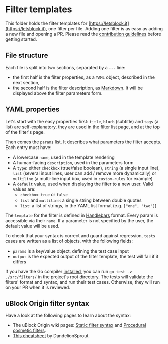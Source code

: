 # Filter templates

This folder holds the filter templates for [https://letsblock.it](https://letsblock.it), one filter per file. Adding one
filter is as easy as adding a new file and opening a PR. Please read
the [contribution guidelines](https://letsblock.it/help/contributing) before getting started.

## File structure

Each file is split into two sections, separated by a `---` line:

- the first half is the filter properties, as a `YAML` object, described in the next section,
- the second half is the filter description, as [Markdown](https://www.markdownguide.org/basic-syntax). It will be
  displayed above the filter parameters form.

## YAML properties

Let's start with the easy properties first: `title`, `blurb` (subtitle) and `tags` (a list) are self-explanatory, they
are used in the filter list page, and at the top of the filter's page.

Then comes the `params` list. It describes what parameters the filter accepts. Each entry must have:

- A lowercase `name`, used in the template rendering
- A human-facing `description`, used in the parameters form
- A `type`: either `checkbox` (true/false boolean), `string` (a single input line), `list` (several input lines, user
  can add / remove more dynamically) or `multiline` (a multi-line input box, used in `custom-rules` for example)
- A `default` value, used when displaying the filter to a new user. Valid values are:
    - `checkbox`: `true` or `false`
    - `list` and `multiline`: a single string between double quotes
    - `list`: a list of strings, in the YAML list format (e.g. `["one", "two"]`)

The `template` for the filter is defined in [Handlebars](https://handlebarsjs.com/guide/) format. Every param is
accessible via their `name`. If a parameter is not specified by the user, the default value will be used.

To check that your syntax is correct and guard against regression, `tests` cases are written as a list of objects, with
the following fields:

- `params` is a key/value object, defining the test case input
- `output` is the expected output of the filter template, the test will fail if it differs

If you have the Go compiler [installed](https://go.dev/doc/install), you can run `go test -v ./src/filters/`
in the project's root directory. The tests will validate the filters' format and syntax, and run their test cases.
Otherwise, they will run on your PR when it is reviewed.

## uBlock Origin filter syntax

Have a look at the following pages to learn about the syntax:

- The uBlock Origin wiki pages: [Static filter syntax](https://github.com/gorhill/uBlock/wiki/Static-filter-syntax) and
  [Procedural cosmetic filters](https://github.com/gorhill/uBlock/wiki/Procedural-cosmetic-filters).
- [This cheatsheet](https://github.com/DandelionSprout/adfilt/blob/master/Wiki/SyntaxMeaningsThatAreActuallyHumanReadable.md)
  by DandelionSprout.
